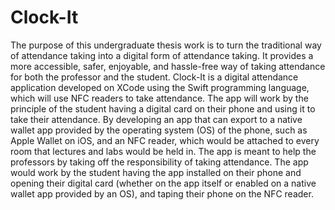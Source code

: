 # Clock-It
The purpose of this undergraduate thesis work is to turn the traditional way of attendance taking into a digital form of attendance taking. It provides a more accessible, safer, enjoyable, and hassle-free way of taking attendance for both the professor and the student. Clock-It is a digital attendance application developed on XCode using the Swift programming language, which will use NFC readers to take attendance. The app will work by the principle of the student having a digital card on their phone and using it to take their attendance. By developing an app that can export to a native wallet app provided by the operating system (OS) of the phone, such as Apple Wallet on iOS, and an NFC reader, which would be attached to every room that lectures and labs would be held in. The app is meant to help the professors by taking off the responsibility of taking attendance. The app would work by the student having the app installed on their phone and opening their digital card (whether on the app itself or enabled on a native wallet app provided by an OS), and taping their phone on the NFC reader.
